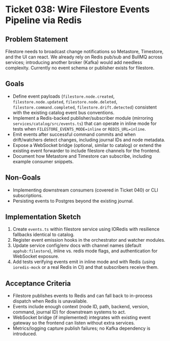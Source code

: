 # Ticket 038: Wire Filestore Events Pipeline via Redis

## Problem Statement
Filestore needs to broadcast change notifications so Metastore, Timestore, and the UI can react. We already rely on Redis pub/sub and BullMQ across services; introducing another broker (Kafka) would add needless complexity. Currently no event schema or publisher exists for filestore.

## Goals
- Define event payloads (`filestore.node.created`, `filestore.node.updated`, `filestore.node.deleted`, `filestore.command.completed`, `filestore.drift.detected`) consistent with the existing catalog event bus conventions.
- Implement a Redis-backed publisher/subscriber module (mirroring `services/catalog/src/events.ts`) that can operate in inline mode for tests when `FILESTORE_EVENTS_MODE=inline` or `REDIS_URL=inline`.
- Emit events after successful command commits and when drift/watchers detect changes, including journal IDs and node metadata.
- Expose a WebSocket bridge (optional, similar to catalog) or extend the existing event forwarder to include filestore channels for the frontend.
- Document how Metastore and Timestore can subscribe, including example consumer snippets.

## Non-Goals
- Implementing downstream consumers (covered in Ticket 040) or CLI subscriptions.
- Persisting events to Postgres beyond the existing journal.

## Implementation Sketch
1. Create `events.ts` within filestore service using IORedis with resilience fallbacks identical to catalog.
2. Register event emission hooks in the orchestrator and watcher modules.
3. Update service config/env docs with channel names (default `apphub:filestore`), inline vs. redis mode flags, and authentication for WebSocket exposure.
4. Add tests verifying events emit in inline mode and with Redis (using `ioredis-mock` or a real Redis in CI) and that subscribers receive them.

## Acceptance Criteria
- Filestore publishes events to Redis and can fall back to in-process dispatch when Redis is unavailable.
- Events include enough context (node ID, path, backend, version, command, journal ID) for downstream systems to act.
- WebSocket bridge (if implemented) integrates with existing event gateway so the frontend can listen without extra services.
- Metrics/logging capture publish failures; no Kafka dependency is introduced.
